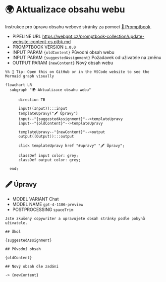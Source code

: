 # 🌍 Aktualizace obsahu webu

Instrukce pro úpravu obsahu webové stránky za pomocí [📖 Promptbook](https://github.com/webgptorg/promptbook).

-   PIPELINE URL https://webgpt.cz/promptbook-collection/update-website-content-cs.ptbk.md
-   PROMPTBOOK VERSION `1.0.0`
-   INPUT  PARAM `{oldContent}` Původní obsah webu
-   INPUT  PARAM `{suggestedAssignment}` Požadavek od uživatele na změnu
-   OUTPUT PARAM `{newContent}` Nový obsah webu

<!--
## 🖋 Vylepšení zadání

-   MODEL VARIANT Completion
-   MODEL NAME `gpt-3.5-turbo-instruct`
-   POSTPROCESSING `spaceTrim`

```
Jste zkušený webdesignér a manažer, od máte od uživatele nezpracované zadání, co změnit na webových stránkách.
Udělejte si z toho profesionální a strukturované zadání.

## Surové zadání ve znění od zákazníka

{suggestedAssignment}

## Zadání
```

`-> {proffesionalAssignment}` Profesionálně vypadající požadavek na změnu

## 👤 Schválení vylepšeného zadání

-   DIALOG BLOCK

Je to změna, kterou chcete provést?

```
{proffesionalAssignment}
```

`-> {finalAssignment}` Finální žádost o změnu

-->

<!--Graph-->
<!-- ⚠️ WARNING: This code has been generated so that any manual changes will be overwritten -->

```mermaid
%% 🔮 Tip: Open this on GitHub or in the VSCode website to see the Mermaid graph visually

flowchart LR
  subgraph "🌍 Aktualizace obsahu webu"

      direction TB

      input((Input)):::input
      templateUpravy("🖋 Úpravy")
      input--"{suggestedAssignment}"-->templateUpravy
      input--"{oldContent}"-->templateUpravy

      templateUpravy--"{newContent}"-->output
      output((Output)):::output

      click templateUpravy href "#upravy" "🖋 Úpravy";

      classDef input color: grey;
      classDef output color: grey;

  end;
```

<!--/Graph-->

## 🖋 Úpravy

-   MODEL VARIANT Chat
-   MODEL NAME `gpt-4-1106-preview` <!-- <- TODO: Maybe best modal is Claude, but either case, Promptbook should pick the best one -->
-   POSTPROCESSING `spaceTrim`

```
Jste zkušený copywriter a upravujete obsah stránky podle pokynů uživatele.

## Úkol

{suggestedAssignment}

## Původní obsah

{oldContent}

## Nový obsah dle zadání
```

`-> {newContent}`
